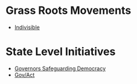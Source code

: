 # Grass Roots Movements
- [Indivisible](https://indivisible.org/)


# State Level Initiatives
- [Governors Safeguarding Democracy](https://govsfordemocracy.org/) 
- [Gov/Act](https://govactalliance.org/)

